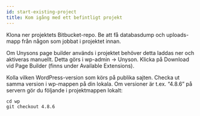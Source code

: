 ```yaml
---
id: start-existing-project
title: Kom igång med ett befintligt projekt
---
```


Klona ner projektets Bitbucket-repo. Be att få databasdump och uploads-mapp från någon som jobbat i projektet innan.

Om Unysons page builder används i projektet behöver detta laddas ner och aktiveras manuellt. Detta görs i wp-admin → Unyson. Klicka på Download vid Page Builder (finns under Available Extensions).

Kolla vilken WordPress-version som körs på publika sajten. Checka ut samma version i wp-mappen på din lokala. Om versioner är t.ex. “4.8.6” på servern gör du följande i projektmappen lokalt:

```
cd wp
git checkout 4.8.6
```